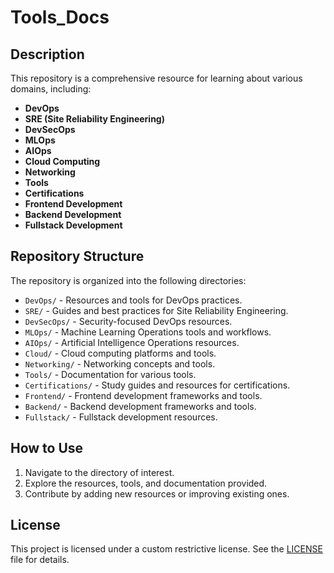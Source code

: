 # Tools_Docs

## Description
This repository is a comprehensive resource for learning about various domains, including:
- **DevOps**
- **SRE (Site Reliability Engineering)**
- **DevSecOps**
- **MLOps**
- **AIOps**
- **Cloud Computing**
- **Networking**
- **Tools**
- **Certifications**
- **Frontend Development**
- **Backend Development**
- **Fullstack Development**

## Repository Structure
The repository is organized into the following directories:
- `DevOps/` - Resources and tools for DevOps practices.
- `SRE/` - Guides and best practices for Site Reliability Engineering.
- `DevSecOps/` - Security-focused DevOps resources.
- `MLOps/` - Machine Learning Operations tools and workflows.
- `AIOps/` - Artificial Intelligence Operations resources.
- `Cloud/` - Cloud computing platforms and tools.
- `Networking/` - Networking concepts and tools.
- `Tools/` - Documentation for various tools.
- `Certifications/` - Study guides and resources for certifications.
- `Frontend/` - Frontend development frameworks and tools.
- `Backend/` - Backend development frameworks and tools.
- `Fullstack/` - Fullstack development resources.

## How to Use
1. Navigate to the directory of interest.
2. Explore the resources, tools, and documentation provided.
3. Contribute by adding new resources or improving existing ones.

## License
This project is licensed under a custom restrictive license. See the [LICENSE](LICENSE) file for details.